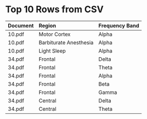 # Top 10 Rows from CSV

| Document   | Region                 | Frequency Band   |
|:-----------|:-----------------------|:-----------------|
| 10.pdf     | Motor Cortex           | Alpha            |
| 10.pdf     | Barbiturate Anesthesia | Alpha            |
| 10.pdf     | Light Sleep            | Alpha            |
| 34.pdf     | Frontal                | Delta            |
| 34.pdf     | Frontal                | Theta            |
| 34.pdf     | Frontal                | Alpha            |
| 34.pdf     | Frontal                | Beta             |
| 34.pdf     | Frontal                | Gamma            |
| 34.pdf     | Central                | Delta            |
| 34.pdf     | Central                | Theta            |